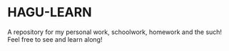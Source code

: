 # HAGU-LEARN
A repository for my personal work, schoolwork, homework and the such! Feel free to see and learn along!
